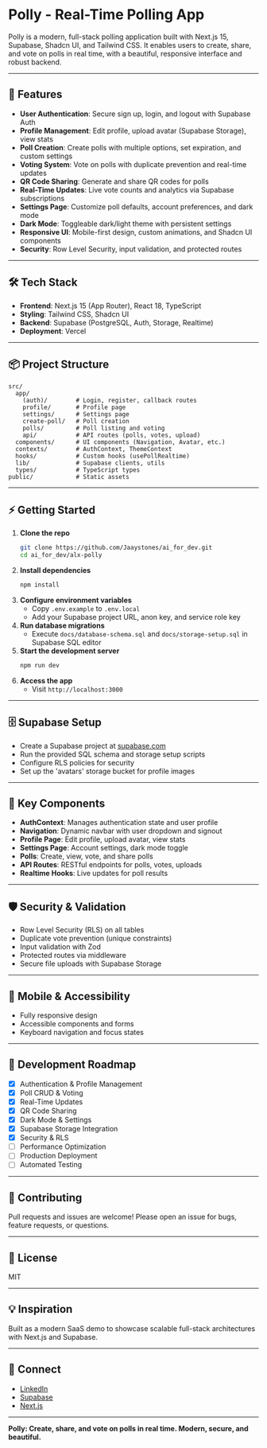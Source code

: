# Polly - Real-Time Polling App

Polly is a modern, full-stack polling application built with Next.js 15, Supabase, Shadcn UI, and Tailwind CSS. It enables users to create, share, and vote on polls in real time, with a beautiful, responsive interface and robust backend.

---

## 🚀 Features

- **User Authentication**: Secure sign up, login, and logout with Supabase Auth
- **Profile Management**: Edit profile, upload avatar (Supabase Storage), view stats
- **Poll Creation**: Create polls with multiple options, set expiration, and custom settings
- **Voting System**: Vote on polls with duplicate prevention and real-time updates
- **QR Code Sharing**: Generate and share QR codes for polls
- **Real-Time Updates**: Live vote counts and analytics via Supabase subscriptions
- **Settings Page**: Customize poll defaults, account preferences, and dark mode
- **Dark Mode**: Toggleable dark/light theme with persistent settings
- **Responsive UI**: Mobile-first design, custom animations, and Shadcn UI components
- **Security**: Row Level Security, input validation, and protected routes

---

## 🛠️ Tech Stack

- **Frontend**: Next.js 15 (App Router), React 18, TypeScript
- **Styling**: Tailwind CSS, Shadcn UI
- **Backend**: Supabase (PostgreSQL, Auth, Storage, Realtime)
- **Deployment**: Vercel

---

## 📦 Project Structure

```
src/
  app/
    (auth)/        # Login, register, callback routes
    profile/       # Profile page
    settings/      # Settings page
    create-poll/   # Poll creation
    polls/         # Poll listing and voting
    api/           # API routes (polls, votes, upload)
  components/      # UI components (Navigation, Avatar, etc.)
  contexts/        # AuthContext, ThemeContext
  hooks/           # Custom hooks (usePollRealtime)
  lib/             # Supabase clients, utils
  types/           # TypeScript types
public/            # Static assets
```

---

## ⚡ Getting Started

1. **Clone the repo**
   ```bash
   git clone https://github.com/Jaaystones/ai_for_dev.git
   cd ai_for_dev/alx-polly
   ```
2. **Install dependencies**
   ```bash
   npm install
   ```
3. **Configure environment variables**
   - Copy `.env.example` to `.env.local`
   - Add your Supabase project URL, anon key, and service role key
4. **Run database migrations**
   - Execute `docs/database-schema.sql` and `docs/storage-setup.sql` in Supabase SQL editor
5. **Start the development server**
   ```bash
   npm run dev
   ```
6. **Access the app**
   - Visit `http://localhost:3000`

---

## 🗄️ Supabase Setup

- Create a Supabase project at [supabase.com](https://supabase.com)
- Run the provided SQL schema and storage setup scripts
- Configure RLS policies for security
- Set up the 'avatars' storage bucket for profile images

---

## 🧩 Key Components

- **AuthContext**: Manages authentication state and user profile
- **Navigation**: Dynamic navbar with user dropdown and signout
- **Profile Page**: Edit profile, upload avatar, view stats
- **Settings Page**: Account settings, dark mode toggle
- **Polls**: Create, view, vote, and share polls
- **API Routes**: RESTful endpoints for polls, votes, uploads
- **Realtime Hooks**: Live updates for poll results

---

## 🛡️ Security & Validation

- Row Level Security (RLS) on all tables
- Duplicate vote prevention (unique constraints)
- Input validation with Zod
- Protected routes via middleware
- Secure file uploads with Supabase Storage

---

## 📱 Mobile & Accessibility

- Fully responsive design
- Accessible components and forms
- Keyboard navigation and focus states

---

## 📝 Development Roadmap

- [x] Authentication & Profile Management
- [x] Poll CRUD & Voting
- [x] Real-Time Updates
- [x] QR Code Sharing
- [x] Dark Mode & Settings
- [x] Supabase Storage Integration
- [x] Security & RLS
- [ ] Performance Optimization
- [ ] Production Deployment
- [ ] Automated Testing

---

## 🤝 Contributing

Pull requests and issues are welcome! Please open an issue for bugs, feature requests, or questions.

---

## 📄 License

MIT

---

## 💡 Inspiration

Built as a modern SaaS demo to showcase scalable full-stack architectures with Next.js and Supabase.

---

## 📣 Connect

- [LinkedIn](https://www.linkedin.com/in/jaaystones)
- [Supabase](https://supabase.com)
- [Next.js](https://nextjs.org)

---

**Polly: Create, share, and vote on polls in real time. Modern, secure, and beautiful.**
